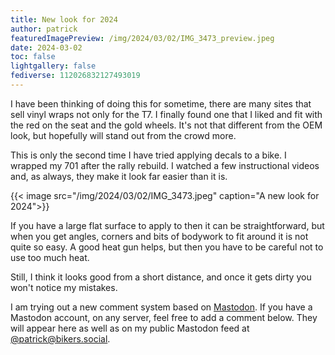 ```yaml
---
title: New look for 2024
author: patrick
featuredImagePreview: /img/2024/03/02/IMG_3473_preview.jpeg
date: 2024-03-02
toc: false
lightgallery: false
fediverse: 112026832127493019
---
```


I have been thinking of doing this for sometime, there are many sites that sell vinyl wraps not only for the T7. I finally found one that I liked and fit with the red on the seat and the gold wheels. It's not that different from the OEM look, but hopefully will stand out from the crowd more.

<!--more-->

This is only the second time I have tried applying decals to a bike. I wrapped my 701 after the rally rebuild. I watched a few instructional videos and, as always, they make it look far easier than it is.

{{< image src="/img/2024/03/02/IMG_3473.jpeg" caption="A new look for 2024">}}

If you have a large flat surface to apply to then it can be straightforward, but when you get angles, corners and bits of bodywork to fit around it is not quite so easy. A good heat gun helps, but then you have to be careful not to use too much heat.

Still, I think it looks good from a short distance, and once it gets dirty you won't notice my mistakes.

I am trying out a new comment system based on [Mastodon](https://joinmastodon.org/). If you have a Mastodon account, on any server, feel free to add a comment below. They will appear here as well as on my public Mastodon feed at [@patrick@bikers.social](https://app.bikers.social/@patrick).
